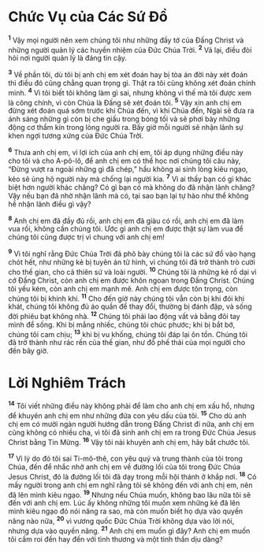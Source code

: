 # Chức Vụ của Các Sứ Ðồ
<sup><b>1</b></sup> Vậy mọi người nên xem chúng tôi như những đầy tớ của Ðấng Christ và những người quản lý các huyền nhiệm của Ðức Chúa Trời. <sup><b>2</b></sup> Vả lại, điều đòi hỏi nơi người quản lý là đáng tin cậy.

<sup><b>3</b></sup> Về phần tôi, dù tôi bị anh chị em xét đoán hay bị tòa án đời này xét đoán thì điều đó cũng chẳng quan trọng gì. Thật ra tôi cũng không xét đoán chính mình. <sup><b>4</b></sup> Vì tôi biết tôi không làm gì sai, nhưng không vì thế mà tôi được xem là công chính, vì còn Chúa là Ðấng sẽ xét đoán tôi. <sup><b>5</b></sup> Vậy xin anh chị em đừng xét đoán quá sớm trước khi Chúa đến, vì khi Chúa đến, Ngài sẽ đưa ra ánh sáng những gì còn bị che giấu trong bóng tối và sẽ phơi bày những động cơ thầm kín trong lòng người ra. Bấy giờ mỗi người sẽ nhận lãnh sự khen ngợi tương xứng của Ðức Chúa Trời.

<sup><b>6</b></sup> Thưa anh chị em, vì lợi ích của anh chị em, tôi áp dụng những điều này cho tôi và cho A-pô-lô, để anh chị em có thể học nơi chúng tôi câu này, “Ðừng vượt ra ngoài những gì đã chép,” hầu không ai sinh lòng kiêu ngạo, kẻo sẽ ủng hộ người này mà chống lại người kia. <sup><b>7</b></sup> Vì ai thấy bạn có gì khác biệt hơn người khác chăng? Có gì bạn có mà không do đã nhận lãnh chăng? Vậy nếu bạn đã nhờ nhận lãnh mà có, tại sao bạn lại tự hào như thể không hề nhận lãnh điều gì vậy?

<sup><b>8</b></sup> Anh chị em đã đầy đủ rồi, anh chị em đã giàu có rồi, anh chị em đã làm vua rồi, không cần chúng tôi. Ước gì anh chị em được thật sự làm vua để chúng tôi cũng được trị vì chung với anh chị em!

<sup><b>9</b></sup> Vì tôi nghĩ rằng Ðức Chúa Trời đã phô bày chúng tôi là các sứ đồ vào hạng chót hết, như những kẻ bị tuyên án tử hình, vì chúng tôi đã trở thành trò cười cho thế gian, cho cả thiên sứ và loài người. <sup><b>10</b></sup> Chúng tôi là những kẻ rồ dại vì cớ Ðấng Christ, còn anh chị em được khôn ngoan trong Ðấng Christ. Chúng tôi yếu kém, còn anh chị em mạnh mẽ. Anh chị em được tôn trọng, còn chúng tôi bị khinh khi. <sup><b>11</b></sup> Cho đến giờ này chúng tôi vẫn còn bị khi đói khi khát, chúng tôi không đủ áo quần để thay đổi, thường bị đánh đập, và sống đời phiêu bạt không nhà. <sup><b>12</b></sup> Chúng tôi phải lao động vất vả bằng đôi tay mình để sống. Khi bị mắng nhiếc, chúng tôi chúc phước; khi bị bắt bớ, chúng tôi cam chịu; <sup><b>13</b></sup> khi bị vu khống, chúng tôi đáp lại ôn tồn. Chúng tôi đã trở thành như rác rến của thế gian, như đồ phế thải của mọi người cho đến bây giờ.


# Lời Nghiêm Trách
<sup><b>14</b></sup> Tôi viết những điều này không phải để làm cho anh chị em xấu hổ, nhưng để khuyên anh chị em như những đứa con yêu dấu của tôi. <sup><b>15</b></sup> Cho dù anh chị em có mười ngàn người hướng dẫn trong Ðấng Christ đi nữa, anh chị em cũng không có nhiều cha, vì tôi đã sinh anh chị em ra trong Ðức Chúa Jesus Christ bằng Tin Mừng. <sup><b>16</b></sup> Vậy tôi nài khuyên anh chị em, hãy bắt chước tôi.

<sup><b>17</b></sup> Vì lý do đó tôi sai Ti-mô-thê, con yêu quý và trung thành của tôi trong Chúa, đến để nhắc nhở anh chị em về đường lối của tôi trong Ðức Chúa Jesus Christ, đó là đường lối tôi đã dạy trong mỗi hội thánh ở khắp nơi. <sup><b>18</b></sup> Có mấy người trong anh chị em nghĩ rằng tôi sẽ không đến với anh chị em, nên đã lên mình kiêu ngạo. <sup><b>19</b></sup> Nhưng nếu Chúa muốn, không bao lâu nữa tôi sẽ đến với anh chị em. Lúc ấy không những tôi muốn xem những kẻ đã lên mình kiêu ngạo đó nói năng ra sao, mà còn muốn biết họ dựa vào quyền năng nào nữa, <sup><b>20</b></sup> vì vương quốc Ðức Chúa Trời không dựa vào lời nói, nhưng dựa vào quyền năng. <sup><b>21</b></sup> Anh chị em muốn gì đây? Anh chị em muốn tôi cầm roi đến hay đến với tình thương và một tinh thần dịu dàng?